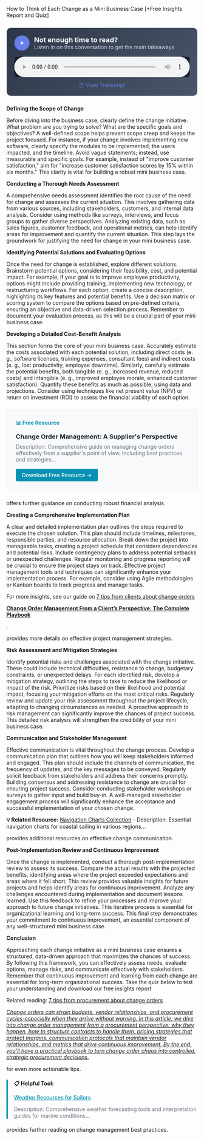 How to Think of Each Change as a Mini Business Case [+Free Insights Report and Quiz]


<div style="background: linear-gradient(135deg, #2D3748 0%, #4A5568 100%); padding: 20px; border-radius: 12px; margin: 24px 0; border: 1px solid #E2E8F0;">
  <div style="display: flex; align-items: center; gap: 12px; margin-bottom: 16px;">
    <div style="width: 40px; height: 40px; background: #667eea; border-radius: 50%; display: flex; align-items: center; justify-content: center;">
      <svg width="16" height="16" viewBox="0 0 24 24" fill="white">
        <path d="M8 5v14l11-7z"/>
      </svg>
    </div>
    <div>
      <h3 style="color: white; margin: 0; font-size: 18px; font-weight: bold;">Not enough time to read?</h3>
      <p style="color: #CBD5E0; margin: 0; font-size: 14px;">Listen in on this conversation to get the main takeaways</p>
    </div>
  </div>
  <audio controls style="width: 100%; background: #1A202C; border-radius: 6px;">
    <source src="/podcasts/audio/post-17.wav" type="audio/wav">
    Your browser does not support the audio element.
  </audio>
  <div style="margin-top: 12px; text-align: center;">
    <a href="/podcasts/transcripts/post-17-transcript.txt" 
       style="color: #667eea; text-decoration: none; font-size: 14px; display: inline-flex; align-items: center; gap: 4px;"
       target="_blank">
      <svg width="14" height="14" viewBox="0 0 24 24" fill="currentColor">
        <path d="M14,2H6A2,2 0 0,0 4,4V20A2,2 0 0,0 6,22H18A2,2 0 0,0 20,20V8L14,2M18,20H6V4H13V9H18V20Z"/>
      </svg>
      View Transcript
    </a>
  </div>
</div>

<p><b>Defining the Scope of Change</b></p>
<p>Before diving into the business case, clearly define the change initiative.  What problem are you trying to solve? What are the specific goals and objectives?  A well-defined scope helps prevent scope creep and keeps the project focused.  For instance, if your change involves implementing new software, clearly specify the modules to be implemented, the users impacted, and the timeline.  Avoid vague statements; instead, use measurable and specific goals.  For example, instead of "improve customer satisfaction," aim for "increase customer satisfaction scores by 15% within six months." This clarity is vital for building a robust mini business case.</p>

<p><b>Conducting a Thorough Needs Assessment</b></p>
<p>A comprehensive needs assessment identifies the root cause of the need for change and assesses the current situation.  This involves gathering data from various sources, including stakeholders, customers, and internal data analysis.  Consider using methods like surveys, interviews, and focus groups to gather diverse perspectives. Analyzing existing data, such as sales figures, customer feedback, and operational metrics, can help identify areas for improvement and quantify the current situation. This step lays the groundwork for justifying the need for change in your mini business case.</p>

<p><b>Identifying Potential Solutions and Evaluating Options</b></p>
<p>Once the need for change is established, explore different solutions. Brainstorm potential options, considering their feasibility, cost, and potential impact.  For example, if your goal is to improve employee productivity, options might include providing training, implementing new technology, or restructuring workflows.  For each option, create a concise description, highlighting its key features and potential benefits.  Use a decision matrix or scoring system to compare the options based on pre-defined criteria, ensuring an objective and data-driven selection process. Remember to document your evaluation process, as this will be a crucial part of your mini business case.</p>

<p><b>Developing a Detailed Cost-Benefit Analysis</b></p>
<p>This section forms the core of your mini business case.  Accurately estimate the costs associated with each potential solution, including direct costs (e. g., software licenses, training expenses, consultant fees) and indirect costs (e. g., lost productivity, employee downtime).  Similarly, carefully estimate the potential benefits, both tangible (e. g., increased revenue, reduced costs) and intangible (e. g., improved employee morale, enhanced customer satisfaction).  Quantify these benefits as much as possible, using data and projections.  Consider using techniques like net present value (NPV) or return on investment (ROI) to assess the financial viability of each option.  <div style="background: #f8f9fa; border: 1px solid #e9ecef; border-radius: 8px; padding: 24px; margin: 24px 0;">
<h4 style="color: #0891b2; margin: 0 0 12px 0;">📊 Free Resource</h4>
<h3 style="margin: 0 0 8px 0;"><a href="/resources/change-order-management" style="color: #1f2937; text-decoration: none;">Change Order Management: A Supplier's Perspective</a></h3>
<p style="color: #6b7280; margin: 0 0 16px 0; font-size: 14px;">Description: Comprehensive guide on managing change orders effectively from a supplier's point of view, including best practices and strategies...</p>
<a href="/resources/change-order-management" style="background: #0891b2; color: white; padding: 8px 16px; border-radius: 4px; text-decoration: none; font-weight: 500; display: inline-block;">Download Free Resource →</a>
</div> offers further guidance on conducting robust financial analysis.</p>

<p><b>Creating a Comprehensive Implementation Plan</b></p>
<p>A clear and detailed implementation plan outlines the steps required to execute the chosen solution.  This plan should include timelines, milestones, responsible parties, and resource allocation.  Break down the project into manageable tasks, creating a project schedule that considers dependencies and potential risks.  Include contingency plans to address potential setbacks or unexpected challenges.  Regular monitoring and progress reporting will be crucial to ensure the project stays on track.  Effective project management tools and techniques can significantly enhance your implementation process. For example, consider using Agile methodologies or Kanban boards to track progress and manage tasks. <p>For more insights, see our guide on <a href="/posts/post-10">7 tips from clients about change orders  <p><b>Change Order Management From a Client’s Perspective: The Complete Playbook</b></p></a>.</p> provides more details on effective project management strategies.</p>  <p><b>Risk Assessment and Mitigation Strategies</b></p>
<p>Identify potential risks and challenges associated with the change initiative.  These could include technical difficulties, resistance to change, budgetary constraints, or unexpected delays.  For each identified risk, develop a mitigation strategy, outlining the steps to take to reduce the likelihood or impact of the risk.  Prioritize risks based on their likelihood and potential impact, focusing your mitigation efforts on the most critical risks.  Regularly review and update your risk assessment throughout the project lifecycle, adapting to changing circumstances as needed.  A proactive approach to risk management can significantly improve the chances of project success. This detailed risk analysis will strengthen the credibility of your mini business case.</p>  <p><b>Communication and Stakeholder Management</b></p>
<p>Effective communication is vital throughout the change process.  Develop a communication plan that outlines how you will keep stakeholders informed and engaged.  This plan should include the channels of communication, the frequency of updates, and the key messages to be conveyed.  Regularly solicit feedback from stakeholders and address their concerns promptly.  Building consensus and addressing resistance to change are crucial for ensuring project success.  Consider conducting stakeholder workshops or surveys to gather input and build buy-in.  A well-managed stakeholder engagement process will significantly enhance the acceptance and successful implementation of your chosen change. 
<p><b>💡 Related Resource:</b> <a href="/resources/navigation-charts">Navigation Charts Collection</a> - Description: Essential navigation charts for coastal sailing in various regions...</p> provides additional resources on effective change communication.</p>

<p><b>Post-Implementation Review and Continuous Improvement</b></p>
<p>Once the change is implemented, conduct a thorough post-implementation review to assess its success.  Compare the actual results with the projected benefits, identifying areas where the project exceeded expectations and areas where it fell short.  This review provides valuable insights for future projects and helps identify areas for continuous improvement.  Analyze any challenges encountered during implementation and document lessons learned.  Use this feedback to refine your processes and improve your approach to future change initiatives. This iterative process is essential for organizational learning and long-term success. This final step demonstrates your commitment to continuous improvement, an essential component of any well-structured mini business case.</p>  <p><b>Conclusion</b></p>
<p>Approaching each change initiative as a mini business case ensures a structured, data-driven approach that maximizes the chances of success. By following this framework, you can effectively assess needs, evaluate options, manage risks, and communicate effectively with stakeholders. Remember that continuous improvement and learning from each change are essential for long-term organizational success.  Take the quiz below to test your understanding and download our free insights report <p>Related reading: <a href="/posts/post-11">7 tips from procurement about change orders  <p><i>Change orders can strain budgets, vendor relationships, and procurement cycles-especially when they arrive without warning. In this article, we dive into change order management from a procurement perspective: why they happen, how to structure contracts to handle them, pricing strategies that protect margins, communication protocols that maintain vendor relationships, and metrics that drive continuous improvement. By the end, you'll have a practical playbook to turn change order chaos into controlled, strategic procurement decisions.</i></p></a></p> for even more actionable tips. 
<div style="border-left: 4px solid #0891b2; padding-left: 16px; margin: 20px 0;">
<p><b>📋 Helpful Tool:</b></p>
<p><a href="/resources/weather-resources" style="color: #0891b2; font-weight: 500;">Weather Resources for Sailors</a></p>
<p style="font-size: 14px; color: #6b7280;">Description: Comprehensive weather forecasting tools and interpretation guides for marine conditions...</p>
</div> provides further reading on change management best practices. </p>
